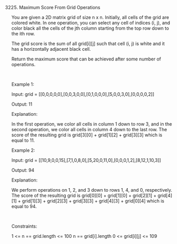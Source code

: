 3225. Maximum Score From Grid Operations

You are given a 2D matrix grid of size n x n. Initially, all cells of the grid are colored white. In one operation, you can select any cell of indices (i, j), and color black all the cells of the jth column starting from the top row down to the ith row.

The grid score is the sum of all grid[i][j] such that cell (i, j) is white and it has a horizontally adjacent black cell.

Return the maximum score that can be achieved after some number of operations.

 

Example 1:

Input: grid = [[0,0,0,0,0],[0,0,3,0,0],[0,1,0,0,0],[5,0,0,3,0],[0,0,0,0,2]]

Output: 11

Explanation:

In the first operation, we color all cells in column 1 down to row 3, and in the second operation, we color all cells in column 4 down to the last row. The score of the resulting grid is grid[3][0] + grid[1][2] + grid[3][3] which is equal to 11.

Example 2:

Input: grid = [[10,9,0,0,15],[7,1,0,8,0],[5,20,0,11,0],[0,0,0,1,2],[8,12,1,10,3]]

Output: 94

Explanation:

We perform operations on 1, 2, and 3 down to rows 1, 4, and 0, respectively. The score of the resulting grid is grid[0][0] + grid[1][0] + grid[2][1] + grid[4][1] + grid[1][3] + grid[2][3] + grid[3][3] + grid[4][3] + grid[0][4] which is equal to 94.

 

Constraints:

1 <= n == grid.length <= 100
n == grid[i].length
0 <= grid[i][j] <= 109